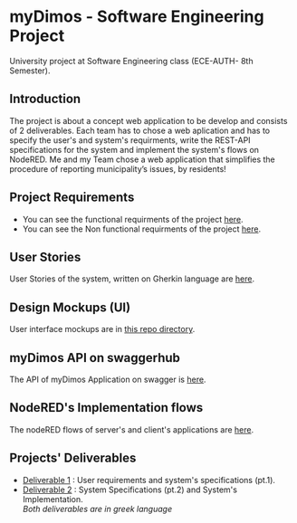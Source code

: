 # myDimos - Software Engineering Project
University project at Software Engineering class (ECE-AUTH- 8th Semester).  
## Introduction 
The project is about a concept web application to be develop and consists of 2 deliverables. Each team has to chose a web aplication and has to specify the user's and system's requirments, write the REST-API specifications for the system and implement the system's flows on NodeRED. Me and my Team chose a web application that simplifies the procedure of reporting municipality’s issues, by residents!

## Project Requirements
- You can see the functional requirments of the project [here](https://github.com/mikalaki/myDimos_SoftEng_project/blob/main/myDimos_FunctionalRequirements.txt). <br>
- You can see the Non functional requirments of the project [here](https://github.com/mikalaki/myDimos_SoftEng_project/blob/main/myDimos_nonFunctionalRequirements.txt). <br>

## User Stories 
User Stories of the system, written on Gherkin language are [here](https://github.com/mikalaki/myDimos_SoftEng_project/tree/main/User%20Stories).

## Design Mockups (UI)
User interface mockups are in [this repo directory](https://github.com/mikalaki/myDimos_SoftEng_project/tree/main/myDimos_mockups_design).

## myDimos API on swaggerhub
The API of myDimos Application on swagger is [here](https://app.swaggerhub.com/apis/mikalaki/myDimosApi/1.0.0).

## NodeRED's Implementation flows
The nodeRED flows of server's and client's applications are [here](https://github.com/mikalaki/myDimos_SoftEng_project/blob/main/NodeRed-flows/flows-myDimos.json).

## Projects' Deliverables
- [Deliverable 1](https://github.com/mikalaki/myDimos_SoftEng_project/blob/main/deliverables/deliverable_1.pdf) : User requirements and system's specifications (pt.1). <br>
- [Deliverable 2](https://github.com/mikalaki/myDimos_SoftEng_project/blob/main/deliverables/deliverable_2.pdf) : System Specifications (pt.2) and System's Implementation.<br>
*Both deliverables are in greek language*
